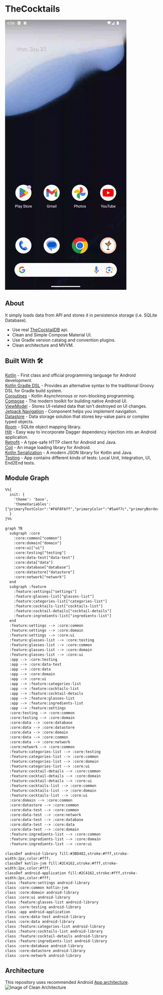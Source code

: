 # TheCocktails

![GitHub Logo](/screenshots/app_flow.gif)

## About
It simply loads data from API and stores it in persistence storage (i.e. SQLite Database).
* Use real [TheCocktailDB](https://www.thecocktaildb.com/) api.<br>
* Clean and Simple Compose Material UI.<br>
* Use Gradle version catalog and convention plugins.<br>
* Clean architecture and MVVM.<br>

## Built With 🛠
[Kotlin](https://kotlinlang.org/) - First class and official programming language for Android development.<br>
[Kotlin Gradle DSL](https://docs.gradle.org/current/userguide/kotlin_dsl.html) - Provides an alternative syntax to the traditional Groovy DSL for Gradle build system. <br>
[Coroutines](https://kotlinlang.org/docs/reference/coroutines-overview.html) - Kotlin Asynchronous or non-blocking programming.<br>
[Compose](https://developer.android.com/develop/ui/compose/documentation) - The modern toolkit for building native Android UI.<br>
[ViewModel](https://developer.android.com/topic/libraries/architecture/viewmodel) - Stores UI-related data that isn't destroyed on UI changes.<br>
[Jetpack Navigation](https://developer.android.com/guide/navigation) - Component helps you implement navigation.<br>
[Datastore](https://developer.android.com/topic/libraries/architecture/datastore) - Data storage solution that stores key-value pairs or complex typed objects.<br>
[Room](https://developer.android.com/topic/libraries/architecture/room) - SQLite object mapping library.<br>
[Hilt](https://dagger.dev/hilt/) - Easy way to incorporate Dagger dependency injection into an Android application.<br>
[Retrofit](https://square.github.io/retrofit/) - A type-safe HTTP client for Android and Java.<br>
[Coil](https://coil-kt.github.io/coil/) - An image loading library for Android.<br>
[Kotlin Serialization](https://kotlinlang.org/docs/serialization.html) - A modern JSON library for Kotlin and Java.<br>
[Testing](https://developer.android.com/training/testing) - App contains different kinds of tests: Local Unit, Integration, UI, End2End tests.<br>
## Module Graph

```mermaid
%%{
  init: {
    'theme': 'base',
    'themeVariables': {"primaryTextColor":"#F6F8FAff","primaryColor":"#5a4f7c","primaryBorderColor":"#5a4f7c","tertiaryColor":"#40375c","lineColor":"#f5a623","fontSize":"12px"}
  }
}%%

graph TB
  subgraph :core
    :core:common["common"]
    :core:domain["domain"]
    :core:ui["ui"]
    :core:testing["testing"]
    :core:data-test["data-test"]
    :core:data["data"]
    :core:database["database"]
    :core:datastore["datastore"]
    :core:network["network"]
  end
  subgraph :feature
    :feature:settings["settings"]
    :feature:glasses-list["glasses-list"]
    :feature:categories-list["categories-list"]
    :feature:cocktails-list["cocktails-list"]
    :feature:cocktail-details["cocktail-details"]
    :feature:ingredients-list["ingredients-list"]
  end
  :feature:settings --> :core:common
  :feature:settings --> :core:domain
  :feature:settings --> :core:ui
  :feature:glasses-list --> :core:testing
  :feature:glasses-list --> :core:common
  :feature:glasses-list --> :core:domain
  :feature:glasses-list --> :core:ui
  :app --> :core:testing
  :app --> :core:data-test
  :app --> :core:data
  :app --> :core:domain
  :app --> :core:ui
  :app --> :feature:categories-list
  :app --> :feature:cocktails-list
  :app --> :feature:cocktail-details
  :app --> :feature:glasses-list
  :app --> :feature:ingredients-list
  :app --> :feature:settings
  :core:testing --> :core:common
  :core:testing --> :core:domain
  :core:data --> :core:database
  :core:data --> :core:datastore
  :core:data --> :core:domain
  :core:data --> :core:common
  :core:data --> :core:network
  :core:network --> :core:common
  :feature:categories-list --> :core:testing
  :feature:categories-list --> :core:common
  :feature:categories-list --> :core:domain
  :feature:categories-list --> :core:ui
  :feature:cocktail-details --> :core:common
  :feature:cocktail-details --> :core:domain
  :feature:cocktail-details --> :core:ui
  :feature:cocktails-list --> :core:common
  :feature:cocktails-list --> :core:domain
  :feature:cocktails-list --> :core:ui
  :core:domain --> :core:common
  :core:datastore --> :core:common
  :core:data-test --> :core:common
  :core:data-test --> :core:network
  :core:data-test --> :core:database
  :core:data-test --> :core:data
  :core:data-test --> :core:domain
  :feature:ingredients-list --> :core:common
  :feature:ingredients-list --> :core:domain
  :feature:ingredients-list --> :core:ui

classDef android-library fill:#3BD482,stroke:#fff,stroke-width:2px,color:#fff;
classDef kotlin-jvm fill:#2C4162,stroke:#fff,stroke-width:2px,color:#fff;
classDef android-application fill:#2C4162,stroke:#fff,stroke-width:2px,color:#fff;
class :feature:settings android-library
class :core:common kotlin-jvm
class :core:domain android-library
class :core:ui android-library
class :feature:glasses-list android-library
class :core:testing android-library
class :app android-application
class :core:data-test android-library
class :core:data android-library
class :feature:categories-list android-library
class :feature:cocktails-list android-library
class :feature:cocktail-details android-library
class :feature:ingredients-list android-library
class :core:database android-library
class :core:datastore android-library
class :core:network android-library

```
## Architecture
This repository uses recommended Android [App architecture](https://developer.android.com/topic/architecture).
![Image of Clean Architecture](https://developer.android.com/static/topic/libraries/architecture/images/mad-arch-overview.png)